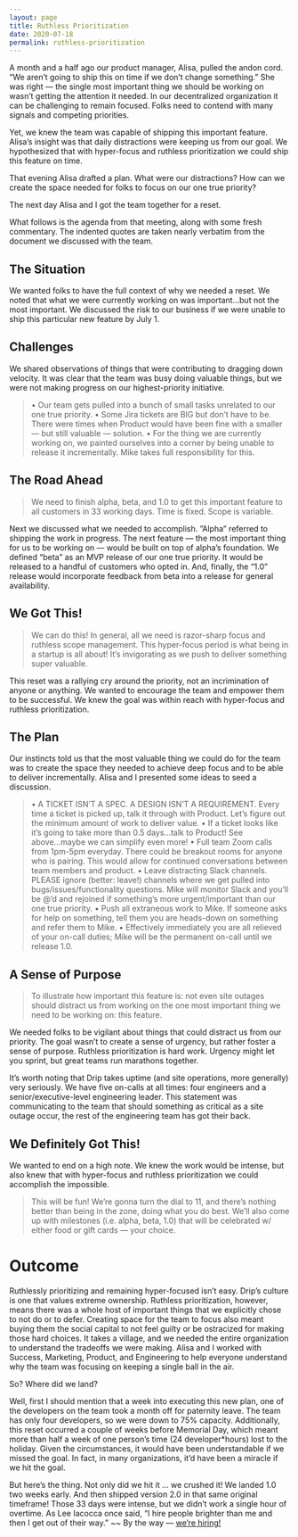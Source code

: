 ```yaml
---
layout: page
title: Ruthless Prioritization
date: 2020-07-18
permalink: ruthless-prioritization
---
```


A month and a half ago our product manager, Alisa, pulled the andon cord. “We aren’t going to ship this on time if we don’t change something.” She was right — the single most important thing we should be working on wasn’t getting the attention it needed. In our decentralized organization it can be challenging to remain focused. Folks need to contend with many signals and competing priorities.

Yet, we knew the team was capable of shipping this important feature. Alisa’s insight was that daily distractions were keeping us from our goal. We hypothesized that with hyper-focus and ruthless prioritization we could ship this feature on time.

That evening Alisa drafted a plan. What were our distractions? How can we create the space needed for folks to focus on our one true priority? 

The next day Alisa and I got the team together for a reset.

What follows is the agenda from that meeting, along with some fresh commentary. The indented quotes are taken nearly verbatim from the document we discussed with the team.

## The Situation

We wanted folks to have the full context of why we needed a reset. We noted that what we were currently working on was important...but not the most important. We discussed the risk to our business if we were unable to ship this particular new feature by July 1.

## Challenges

We shared observations of things that were contributing to dragging down velocity. It was clear that the team was busy doing valuable things, but we were not making progress on our highest-priority initiative.

> &bullet; Our team gets pulled into a bunch of small tasks unrelated to our one true priority.
> &bullet; Some Jira tickets are BIG but don’t have to be. There were times when Product would have been fine with a smaller — but still valuable — solution.
> &bullet; For the thing we are currently working on, we painted ourselves into a corner by being unable to release it incrementally. Mike takes full responsibility for this.

## The Road Ahead

> We need to finish alpha, beta, and 1.0 to get this important feature to all customers in 33 working days. Time is fixed. Scope is variable.

Next we discussed what we needed to accomplish. ”Alpha” referred to shipping the work in progress. The next feature — the most important thing for us to be working on —  would be built on top of alpha’s foundation. We defined “beta” as an MVP release of our one true priority. It would be released to a handful of customers who opted in. And, finally, the “1.0” release would incorporate feedback from beta into a release for general availability.

## We Got This!

> We can do this! In general, all we need is razor-sharp focus and ruthless scope management. This hyper-focus period is what being in a startup is all about! It’s invigorating as we push to deliver something super valuable.

This reset was a rallying cry around the priority, not an incrimination of anyone or anything. We wanted to encourage the team and empower them to be successful. We knew the goal was within reach with hyper-focus and ruthless prioritization.

## The Plan

Our instincts told us that the most valuable thing we could do for the team was to create the space they needed to achieve deep focus and to be able to deliver incrementally. Alisa and I presented some ideas to seed a discussion.

> &bullet; A TICKET ISN’T A SPEC. A DESIGN ISN’T A REQUIREMENT. Every time a ticket is picked up, talk it through with Product. Let’s figure out the minimum amount of work to deliver value.
> &bullet; If a ticket looks like it’s going to take more than 0.5 days...talk to Product! See above...maybe we can simplify even more!
> &bullet; Full team Zoom calls from 1pm-5pm everyday. There could be breakout rooms for anyone who is pairing. This would allow for continued conversations between team members and product.
> &bullet; Leave distracting Slack channels. PLEASE ignore (better: leave!) channels where we get pulled into bugs/issues/functionality questions. Mike will monitor Slack and you’ll be @’d and rejoined if something’s more urgent/important than our one true priority.
> &bullet; Push all extraneous work to Mike. If someone asks for help on something, tell them you are heads-down on something and refer them to Mike.
> &bullet; Effectively immediately you are all relieved of your on-call duties; Mike will be the permanent on-call until we release 1.0.

## A Sense of Purpose

> To illustrate how important this feature is: not even site outages should distract us from working on the one most important thing we need to be working on: this feature.

We needed folks to be vigilant about things that could distract us from our priority. The goal wasn’t to create a sense of urgency, but rather foster a sense of purpose. Ruthless prioritization is hard work. Urgency might let you sprint, but great teams run marathons together.

It’s worth noting that Drip takes uptime (and site operations, more generally) very seriously. We have five on-calls at all times: four engineers and a senior/executive-level engineering leader. This statement was communicating to the team that should something as critical as a site outage occur, the rest of the engineering team has got their back.

## We Definitely Got This!

We wanted to end on a high note. We knew the work would be intense, but also knew that with hyper-focus and ruthless prioritization we could accomplish the impossible.

> This will be fun! We’re gonna turn the dial to 11, and there’s nothing better than being in the zone, doing what you do best. We’ll also come up with milestones (i.e. alpha, beta, 1.0) that will be celebrated w/ either food or gift cards — your choice.

# Outcome

Ruthlessly prioritizing and remaining hyper-focused isn’t easy. Drip’s culture is one that values extreme ownership. Ruthless prioritization, however, means there was a whole host of important things that we explicitly chose to not do or to defer. Creating space for the team to focus also meant buying them the social capital to not feel guilty or be ostracized for making those hard choices. It takes a village, and we needed the entire organization to understand the tradeoffs we were making. Alisa and I worked with Success, Marketing, Product, and Engineering to help everyone understand why the team was focusing on keeping a single ball in the air.

So? Where did we land?

Well, first I should mention that a week into executing this new plan, one of the developers on the team took a month off for paternity leave. The team has only four developers, so we were down to 75% capacity. Additionally, this reset occurred a couple of weeks before Memorial Day, which meant more than half a week of one person’s time (24 developer*hours) lost to the holiday. Given the circumstances, it would have been understandable if we missed the goal. In fact, in many organizations, it’d have been a miracle if we hit the goal.

But here’s the thing. Not only did we hit it ... we crushed it! We landed 1.0 two weeks early. And then shipped version 2.0 in that same original 
timeframe! Those 33 days were intense, but we didn’t work a single hour of overtime. As Lee Iacocca once said, “I hire people brighter than me and then I get out of their way.”
~~
By the way — [we’re hiring!](https://drip.com/careers)